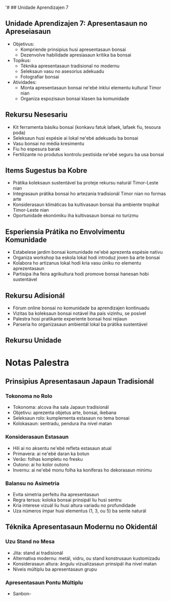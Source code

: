 '# ## Unidade Aprendizajen 7

## Unidade Aprendizajen 7: Apresentasaun no Apreseiasaun
- Objetivus:
  * Kompriende prinsipius husi apresentasaun bonsai
  * Dezenvolve habilidade apresiasaun kritika ba bonsai
- Topikus:
  * Téknika apresentasaun tradisional no modernu
  * Seleksaun vasu no asesorius adekuadu
  * Fotografiar bonsai
- Atividades:
  * Monta apresentasaun bonsai ne'ebé inklui elementu kultural Timor nian
  * Organiza espozisaun bonsai klasen ba komunidade

## Rekursu Nesesariu

- Kit ferramenta básiku bonsai (konkavu fatuk lafaek, lafaek fiu, tesoura poda)
- Seleksaun husi espésie ai lokal ne'ebé adekuadu ba bonsai
- Vasu bonsai no média kresimentu
- Fiu ho espesura barak
- Fertilizante no produtus kontrolu pestisida ne'ebé seguru ba usa bonsai

## Items Sugestus ba Kobre

- Prátika koleksaun sustentável ba proteje rekursu naturál Timor-Leste nian
- Integrasaun prátika bonsai ho artezania tradisionál Timor nian no formas arte
- Konsiderasaun klimáticas ba kultivasaun bonsai iha ambiente tropikal Timor-Leste nian
- Oportunidade ekonómiku iha kultivasaun bonsai no turizmu

## Esperiensia Prátika no Envolvimentu Komunidade

- Estabelese jardim bonsai komunidade ne'ebé aprezenta espésie nativu
- Organiza workshop ba eskola lokal hodi introduz joven ba arte bonsai
- Kolabora ho artizanus lokal hodi kria vasu úniku no elementu aprezentasaun
- Partisipa iha feira agrikultura hodi promove bonsai hanesan hobi sustentável

## Rekursu Adisionál

- Fórum online bonsai no komunidade ba aprendizajen kontinuadu
- Vizitas ba koleksaun bonsai notável iha país vizinhu, se posível
- Palestra hosi pratikante experiente bonsai hosi rejiaun
- Parseria ho organizasaun ambientál lokal ba prátika sustentável

## Rekursu Unidade

# Notas Palestra

## Prinsipius Apresentasaun Japaun Tradisionál

### Tokonoma no Rolo
- Tokonoma: alcova iha sala Japaun tradisionál
- Objetivu: aprezenta objetus arte, bonsai, ikebana
- Seleksaun rolo: kumplementa estasaun no tema bonsai
- Kolokasaun: sentradu, pendura iha nível matan

### Konsiderasaun Estasaun
- Hili ai no aksentu ne'ebé refleta estasaun atual
- Primavera: ai ne'ebé daran ka botun
- Verão: folhas kompletu no fresku
- Outono: ai ho kolor outono
- Invernu: ai ne'ebé monu folha ka koníferas ho dekorasaun minimu

### Balansu no Asimetria
- Evita simetria perfeitu iha apresentasaun
- Regra tersus: koloka bonsai prinsipál liu husi sentru
- Kria interese vizuál liu husi altura variadu no profundidade
- Uza números ímpar husi elementus (1, 3, ou 5) ba sente naturál

## Téknika Apresentasaun Modernu no Okidentál

### Uzu Stand no Mesa
- Jita: stand ai tradisionál
- Alternativa modernu: metál, vidru, ou stand konstrusaun kustomizadu
- Konsiderasaun altura: ângulu vizualizasaun prinsipál iha nível matan
- Níveis múltiplu ba apresentasaun grupu

### Apresentasaun Pontu Múltiplu
- Sanbon-